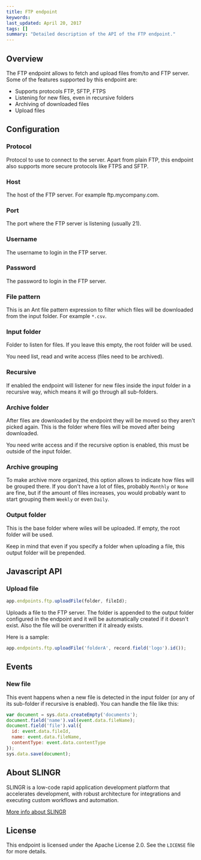 ```yaml
---
title: FTP endpoint
keywords: 
last_updated: April 20, 2017
tags: []
summary: "Detailed description of the API of the FTP endpoint."
---
```


## Overview

The FTP endpoint allows to fetch and upload files from/to and FTP server. Some of the features
supported by this endpoint are:

- Supports protocols FTP, SFTP, FTPS
- Listening for new files, even in recursive folders
- Archiving of downloaded files
- Upload files

## Configuration

### Protocol

Protocol to use to connect to the server. Apart from plain FTP, this endpoint also supports
more secure protocols like FTPS and SFTP.

### Host

The host of the FTP server. For example ftp.mycompany.com.

### Port

The port where the FTP server is listening (usually 21).

### Username

The username to login in the FTP server.

### Password

The password to login in the FTP server.

### File pattern

This is an Ant file pattern expression to filter which files will be downloaded from the input
folder. For example `*.csv`.

### Input folder

Folder to listen for files. If you leave this empty, the root folder will be used.

You need list, read and write access (files need to be archived).

### Recursive

If enabled the endpoint will listener for new files inside the input folder in a recursive way,
which means it will go through all sub-folders.

### Archive folder

After files are downloaded by the endpoint they will be moved so they aren't picked again. This
is the folder where files will be moved after being downloaded.

You need write access and if the recursive option is enabled, this must be outside of the input
folder.

### Archive grouping

To make archive more organized, this option allows to indicate how files will be grouped there.
If you don't have a lot of files, probably `Monthly` or `None` are fine, but if the amount of
files increases, you would probably want to start grouping them `Weekly` or even `Daily`.

### Output folder

This is the base folder where wiles will be uploaded. If empty, the root folder will be used.

Keep in mind that even if you specify a folder when uploading a file, this output folder will
be prepended.

## Javascript API

### Upload file

```js
app.endpoints.ftp.uploadFile(folder, fileId);
```

Uploads a file to the FTP server. The folder is appended to the output folder configured in the
endpoint and it will be automatically created if it doesn't exist. Also the file will be overwritten
if it already exists.

Here is a sample:
 
```js
app.endpoints.ftp.uploadFile('folderA', record.field('logo').id());
```

## Events

### New file

This event happens when a new file is detected in the input folder (or any of its sub-folder if
recursive is enabled). You can handle the file like this:

```js
var document = sys.data.createEmpty('documents');
document.field('name').val(event.data.fileName);
document.field('file').val({
  id: event.data.fileId, 
  name: event.data.fileName,
  contentType: event.data.contentType
});
sys.data.save(document);
```



## About SLINGR

SLINGR is a low-code rapid application development platform that accelerates development, with robust architecture for integrations and executing custom workflows and automation.

[More info about SLINGR](https://slingr.io)

## License

This endpoint is licensed under the Apache License 2.0. See the `LICENSE` file for more details.
